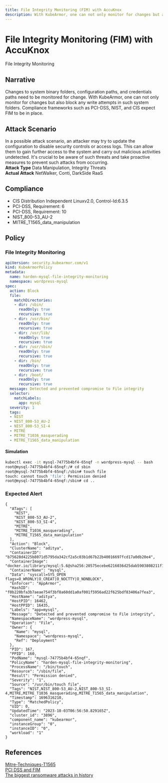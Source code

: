 ```yaml
---
title: File Integrity Monitoring (FIM) with AccuKnox
description: With KubeArmor, one can not only monitor for changes but also block any write attempts in such system folders. Compliance frameworks such as PCI-DSS, NIST, and CIS expect FIM to be in place.
---
```


# File Integrity Monitoring (FIM) with AccuKnox
File Integrity Monitoring

## Narrative
Changes to system binary folders, configuration paths, and credentials paths need to be monitored for change. With KubeArmor, one can not only monitor for changes but also block any write attempts in such system folders. Compliance frameworks such as PCI-DSS, NIST, and CIS expect FIM to be in place.

## Attack Scenario
In a possible attack scenario, an attacker may try to update the configuration to disable security controls or access logs. This can allow them to gain further access to the system and carry out malicious activities undetected. It's crucial to be aware of such threats and take proactive measures to prevent such attacks from occurring. <br /> **Attack Type** Data Manipulation, Integrity Threats<br /> **Actual Attack** NetWalker, Conti, DarkSide RaaS

## Compliance
- CIS Distribution Independent Linuxv2.0, Control-Id:6.3.5
- PCI-DSS, Requirement: 6
- PCI-DSS, Requirement: 10
- NIST_800-53_AU-2
- MITRE_T1565_data_manipulation

## Policy
### File Integrity Monitoring
```yaml
apiVersion: security.kubearmor.com/v1
kind: KubeArmorPolicy
metadata:
  name: harden-mysql-file-integrity-monitoring
  namespace: wordpress-mysql
spec:
  action: Block
  file:
    matchDirectories:
    - dir: /sbin/
      readOnly: true
      recursive: true
    - dir: /usr/bin/
      readOnly: true
      recursive: true
    - dir: /usr/lib/
      readOnly: true
      recursive: true
    - dir: /usr/sbin/
      readOnly: true
      recursive: true
    - dir: /bin/
      readOnly: true
      recursive: true
    - dir: /boot/
      readOnly: true
      recursive: true
  message: Detected and prevented compromise to File integrity
  selector:
    matchLabels:
      app: mysql
  severity: 1
  tags:
  - NIST
  - NIST_800-53_AU-2
  - NIST_800-53_SI-4
  - MITRE
  - MITRE_T1036_masquerading
  - MITRE_T1565_data_manipulation
```
#### Simulation
```sh
kubectl exec -it mysql-74775b4bf4-65nqf -n wordpress-mysql -- bash
root@mysql-74775b4bf4-65nqf:/# cd sbin
root@mysql-74775b4bf4-65nqf:/sbin# touch file
touch: cannot touch 'file': Permission denied
root@mysql-74775b4bf4-65nqf:/sbin# cd ..
```


### Expected Alert
```
{
  "ATags": [
    "NIST",
    "NIST_800-53_AU-2",
    "NIST_800-53_SI-4",
    "MITRE",
    "MITRE_T1036_masquerading",
    "MITRE_T1565_data_manipulation"
  ],
  "Action": "Block",
  "ClusterName": "aditya",
  "ContainerID": "b75628d4225b8071d5795da342cf2a5c03b1d67b22b40016697fcd17a0db20e4",
  "ContainerImage": "docker.io/library/mysql:5.6@sha256:20575ecebe6216036d25dab5903808211f1e9ba63dc7825ac20cb975e34cfcae",
  "ContainerName": "mysql",
  "Data": "syscall=SYS_OPEN flags=O_WRONLY|O_CREAT|O_NOCTTY|O_NONBLOCK",
  "Enforcer": "AppArmor",
  "HashID": "f0b220bfa3b7aeae754f3bf8a60dd1a0af001f5956ad22f625bdf83406a7fea3",
  "HostName": "aditya",
  "HostPID": 16462,
  "HostPPID": 16435,
  "Labels": "app=mysql",
  "Message": "Detected and prevented compromise to File integrity",
  "NamespaceName": "wordpress-mysql",
  "Operation": "File",
  "Owner": {
    "Name": "mysql",
    "Namespace": "wordpress-mysql",
    "Ref": "Deployment"
  },
  "PID": 167,
  "PPID": 160,
  "PodName": "mysql-74775b4bf4-65nqf",
  "PolicyName": "harden-mysql-file-integrity-monitoring",
  "ProcessName": "/bin/touch",
  "Resource": "/sbin/file",
  "Result": "Permission denied",
  "Severity": "1",
  "Source": "/usr/bin/touch file",
  "Tags": "NIST,NIST_800-53_AU-2,NIST_800-53_SI-4,MITRE,MITRE_T1036_masquerading,MITRE_T1565_data_manipulation",
  "Timestamp": 1696316210,
  "Type": "MatchedPolicy",
  "UID": 0,
  "UpdatedTime": "2023-10-03T06:56:50.829165Z",
  "cluster_id": "3896",
  "component_name": "kubearmor",
  "instanceGroup": "0",
  "instanceID": "0",
  "workload": "1"
}
```

## References
[Mitre-Techniques-T1565](https://attack.mitre.org/techniques/T1565/)<br />[PCI DSS and FIM](https://pcidssguide.com/the-pci-dss-and-file-integrity-monitoring/)<br />[The biggest ransomware attacks in history](https://www.techtarget.com/searchsecurity/tip/The-biggest-ransomware-attacks-in-history)<br />



